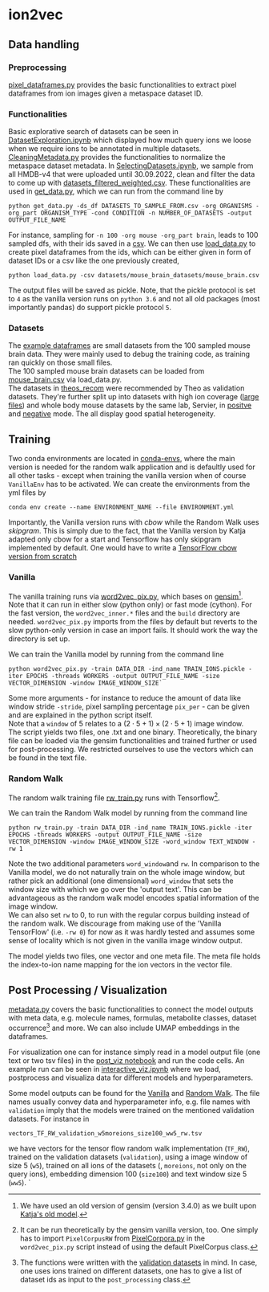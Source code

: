 # ion2vec

## Data handling

### Preprocessing
[pixel_dataframes.py](pixel_dataframes.py) provides the basic functionalities to extract pixel dataframes from ion images given a metaspace dataset ID. 

### Functionalities
Basic explorative search of datasets can be seen in [DatasetExploration.ipynb](datasets/DatasetExploration.ipynb) which displayed how much query ions we loose when we require ions to be annotated in multiple datasets. <br>
[CleaningMetadata.py](datasets/CleaningMetadata.py) provides the functionalities to normalize the metaspace dataset metadata. In [SelectingDatasets.ipynb](datasets/SelectingDatasets.ipynb), we  sample from all HMDB-v4 that were uploaded until 30.09.2022, clean and filter the data to come up with [datasets_filtered_weighted.csv](datasets/datasets_filtered_weighted.csv).
 These functionalities are used in [get_data.py](datasets/get_data.py), which we can run from the command line by 
```
python get_data.py -ds_df DATASETS_TO_SAMPLE_FROM.csv -org ORGANISMS -org_part ORGANISM_TYPE -cond CONDITION -n NUMBER_OF_DATASETS -output OUTPUT_FILE_NAME
```
For instance, sampling for `-n 100 -org mouse -org_part brain`, leads to 100 sampled dfs, with their ids saved in a [csv](datasets/mouse_brain_datasets/mouse_brain.csv). We can then use [load_data.py](datasets/load_data.py) to create pixel dataframes from the ids, which can be either given in form of dataset IDs or a csv like the one previously created, 
```
python load_data.py -csv datasets/mouse_brain_datasets/mouse_brain.csv
```
The output files will be saved as pickle. Note, that the pickle protocol is set to `4` as the vanilla version runs on `python 3.6` and not all old packages (most importantly pandas) do support pickle protocol `5`. 

### Datasets
The [example dataframes](datasets/example_dfs/) are small datasets from the 100 sampled mouse brain data. They were mainly used to debug the training code, as training ran quickly on those small files. <br>
The 100 sampled mouse brain datasets can be loaded from [mouse_brain.csv](datasets/mouse_brain_datasets/mouse_brain.csv) via load_data.py. <br>
The datasets in [theos_recom](datasets/theos_recom/) were recommended by Theo as validation datasets. They're further split up into datasets with high ion coverage ([large files](datasets/theos_recom/No1/)) and whole body mouse datasets by the same lab, Servier, in [positve](datasets/theos_recom/mouse_wb_pos/) and [negative](datasets/theos_recom/mouse_wb_neg/) mode. The all display good spatial heterogeneity. 

## Training
Two conda environments are located in [conda-envs](conda-envs), where the main version is needed for the random walk application and is defaultly used for all other tasks - except when training the vanilla version when of course `VanillaEnv` has to be activated. We can create the environments from the yml files by
```
conda env create --name ENVIRONMENT_NAME --file ENVIRONMENT.yml
```

Importantly, the Vanilla version runs with *cbow* while the Random Walk uses *skipgram*. This is simply due to the fact, that the Vanilla version by Katja adapted only cbow for a start and Tensorflow has only skipgram implemented by default. One would have to write a [TensorFlow cbow version from scratch](https://gist.github.com/yxtay/a94d971955d901c4690129580a4eafb9)

### Vanilla
The vanilla training runs via [word2vec_pix.py](word2vec_pix.py), which bases on [gensim](https://radimrehurek.com/gensim/models/word2vec.html)[^1]. Note that it can run in either slow (python only) or fast mode (cython). For the fast version, the `word2vec_inner.*` files and the `build` directory are needed. `word2vec_pix.py` imports from the files by default but reverts to the slow python-only version in case an import fails. It should work the way the directory is set up. <br>

We can train the Vanilla model by running from the command line
```
python word2vec_pix.py -train DATA_DIR -ind_name TRAIN_IONS.pickle -iter EPOCHS -threads WORKERS -output OUTPUT_FILE_NAME -size VECTOR_DIMENSION -window IMAGE_WINDOW_SIZE`
```
Some more arguments - for instance to reduce the amount of data like window stride `-stride`, pixel sampling percentage `pix_per` - can be given and are explained in the python script itself. <br>
Note that a `window` of 5 relates to a $(2 \cdot 5 +1) \times (2 \cdot 5 +1)$ image window. <br>
The script yields two files, one .txt and one binary. Theoretically, the binary file can be loaded via the gensim functionalities and trained further or used for post-processing. We restricted ourselves to use the vectors which can be found in the text file. 

### Random Walk
The random walk training file [rw_train.py](rw_train.py) runs with Tensorflow[^2]. 

We can train the Random Walk model by running from the command line
```
python rw_train.py -train DATA_DIR -ind_name TRAIN_IONS.pickle -iter EPOCHS -threads WORKERS -output OUTPUT_FILE_NAME -size VECTOR_DIMENSION -window IMAGE_WINDOW_SIZE -word_window TEXT_WINDOW -rw 1 
```
Note the two additional parameters `word_window`and `rw`. In comparison to the Vanilla model, we do not naturally train on the whole image window, but rather pick an additional (one dimensional) `word_window` that sets the window size with which we go over the 'output text'. This can be advantageous as the random walk model encodes spatial information of the image window. <br>
We can also set `rw` to 0, to run with the regular corpus building instead of the random walk. We discourage from making use of the 'Vanilla TensorFlow' (i.e. `-rw 0`) for now as it was hardly tested and assumes some sense of locality which is not given in the vanilla image window output. <br>

The model yields two files, one vector and one meta file. The meta file holds the index-to-ion name mapping for the ion vectors in the vector file.

## Post Processing / Visualization

[metadata.py](metadata.py) covers the basic functionalities to connect the model outputs with meta data, e.g. molecule names, formulas, metabolite classes, dataset occurrence[^3] and more. We can also include UMAP embeddings in the dataframes. <br>

For visualization one can for instance simply read in a model output file (one text or two tsv files) in the [post_viz notebook](post_viz.ipynb) and run the code cells. An example run can be seen in [interactive_viz.ipynb](interactive_viz.ipynb) where we load, postprocess and visualiza data for different models and hyperparameters. <br>

Some model outputs can be found for the [Vanilla](slurm_job/Vanilla_output/) and [Random Walk](RW_output/). The file names usually convey data and hyperparameter info, e.g. file names with `validation` imply that the models were trained on the mentioned validation datasets. For instance in
```
vectors_TF_RW_validation_w5moreions_size100_ww5_rw.tsv
```
we have vectors for the tensor flow random walk implementation (`TF_RW`), trained on the validation datasets (`validation`), using a image window of size 5 (`w5`), trained on all ions of the datasets (, `moreions`, not only on the query ions), embedding dimension 100 (`size100`) and text window size 5 (`ww5`). 
`

[^1]: We have used an old version of gensim (version 3.4.0) as we built upon [Katja's old model](https://github.com/eovchinn/word2vec_pixel). 
[^2]: It can be run theoretically by the gensim vanilla version, too. One simply has to import `PixelCorpusRW` from [PixelCorpora.py](PixelCorpora.py) in the `word2vec_pix.py` script instead of using the default PixelCorpus class. 
[^3]: The functions were written with the [validation datasets](datasets/theos_recom/mouse_wb_pos/) in mind. In case, one uses ions trained on different datasets, one has to give a list of dataset ids as input to the `post_processing` class.